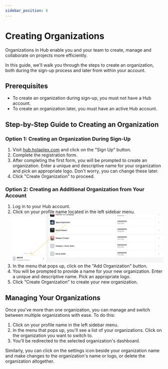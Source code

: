 ```yaml
---
sidebar_position: 6
---
```


Creating Organizations
======================

Organizations in Hub enable you and your team to create, manage and collaborate on projects more efficiently.

In this guide, we'll walk you through the steps to create an organization, both during the sign-up process and later from within your account.

Prerequisites
-------------

-   To create an organization during sign-up, you must not have a Hub account.
-   To create an organization later, you must have an active Hub account.

Step-by-Step Guide to Creating an Organization
----------------------------------------------

### Option 1: Creating an Organization During Sign-Up

1.  Visit [hub.holaplex.com](http://hub.holaplex.dev/) and click on the "Sign Up" button.
2.  Complete the registration form.
3.  After completing the first form, you will be prompted to create an organization. Enter a unique and descriptive name for your organization and pick an appropriate logo. Don't worry, you can change these later.
4.  Click "Create Organization" to proceed.

### Option 2: Creating an Additional Organization from Your Account

1.  Log in to your Hub account.
2.  Click on your profile name located in the left sidebar menu.
![Profile name on sidebar](./createorg.png)
3. In the menu that pops up, click on the "Add Organization" button.
4. You will be prompted to provide a name for your new organization. Enter a unique and descriptive name. Pick an appropriate logo.
5. Click "Create Organization" to create your new organization.

Managing Your Organizations
---------------------------

Once you've more than one organization, you can manage and switch between multiple organizations with ease. To do this:

1.  Click on your profile name in the left sidebar menu.
2.  In the menu that pops up, you'll see a list of your organizations. Click on the organization you want to switch to.
3.  You'll be redirected to the selected organization's dashboard.

Similarly, you can click on the settings icon beside your organization name and make changes to the organization's name or logo, or delete the organization altogether.